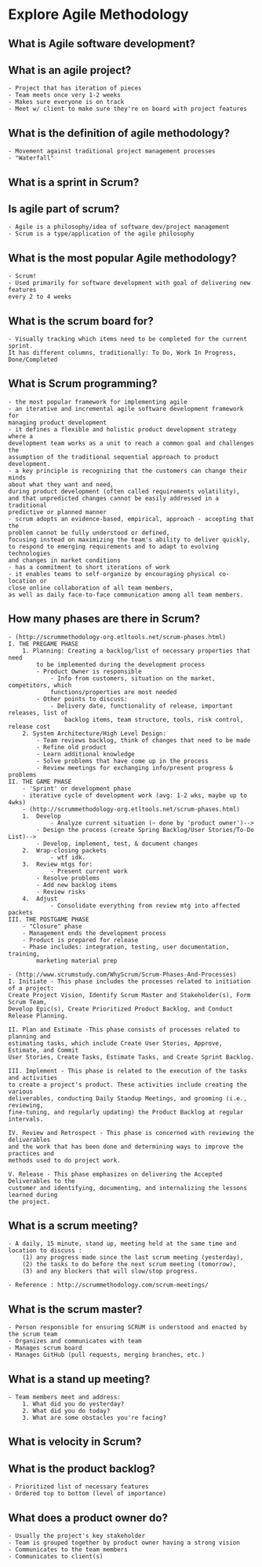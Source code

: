 # Explore Agile Methodology

## What is Agile software development?

## What is an agile project?
    - Project that has iteration of pieces
    - Team meets once very 1-2 weeks
    - Makes sure everyone is on track
    - Meet w/ client to make sure they're on board with project features

## What is the definition of agile methodology?
    - Movement against traditional project management processes
    - "Waterfall"

## What is a sprint in Scrum?

## Is agile part of scrum?
    - Agile is a philosophy/idea of software dev/project management
    - Scrum is a type/application of the agile philosophy

## What is the most popular Agile methodology?
    - Scrum!
    - Used primarily for software development with goal of delivering new features 
    every 2 to 4 weeks

## What is the scrum board for?
    - Visually tracking which items need to be completed for the current sprint. 
    It has different columns, traditionally: To Do, Work In Progress, Done/Completed
  
## What is Scrum programming?
    - the most popular framework for implementing agile
    - an iterative and incremental agile software development framework for 
    managing product development
    - it defines a flexible and holistic product development strategy where a 
    development team works as a unit to reach a common goal and challenges the 
    assumption of the traditional sequential approach to product development. 
    - a key principle is recognizing that the customers can change their minds 
    about what they want and need, 
    during product development (often called requirements volatility), 
    and that unpredicted changes cannot be easily addressed in a traditional 
    predictive or planned manner
    - scrum adopts an evidence-based, empirical, approach - accepting that the 
    problem cannot be fully understood or defined,
    focusing instead on maximizing the team's ability to deliver quickly, 
    to respond to emerging requirements and to adapt to evolving technologies 
    and changes in market conditions
    - has a commitment to short iterations of work      
    - it enables teams to self-organize by encouraging physical co-location or 
    close online collaboration of all team members, 
    as well as daily face-to-face communication among all team members.

## How many phases are there in Scrum?
    - (http://scrummethodology-org.etltools.net/scrum-phases.html)
    I. THE PREGAME PHASE
        1. Planning: Creating a backlog/list of necessary properties that need
            to be implemented during the development process
            - Product Owner is responsible
                - Info from customers, situation on the market, competitors, which 
                functions/properties are most needed
            - Other points to discuss: 
                - Delivery date, functionality of release, important releases, list of 
                    backlog items, team structure, tools, risk control, release cost
        2. System Architecture/High Level Design:
            - Team reviews backlog, think of changes that need to be made
            - Refine old product
            - Learn additional knowledge
            - Solve problems that have come up in the process
            - Review meetings for exchanging info/present progress & problems
    II. THE GAME PHASE 
        - 'Sprint' or development phase
        - iterative cycle of development work (avg: 1-2 wks, maybe up to 4wks)
        - (http://scrummethodology-org.etltools.net/scrum-phases.html)
        1.  Develop
                - Analyze current situation (~ done by 'product owner')-->
            - Design the process (create Spring Backlog/User Stories/To-Do List)-->
            - Develop, implement, test, & document changes
        2.  Wrap-closing packets
                - wtf idk.
        3.  Review mtgs for:
                - Present current work
            - Resolve problems
            - Add new backlog items
            - Review risks
        4.  Adjust
                - Consolidate everything from review mtg into affected packets
    III. THE POSTGAME PHASE
        - "Closure" phase
        - Management ends the development process
        - Product is prepared for release 
        - Phase includes: integration, testing, user documentation, training,
            marketing material prep
          
    - (http://www.scrumstudy.com/WhyScrum/Scrum-Phases-And-Processes)
    I. Initiate - This phase includes the processes related to initiation of a project: 
    Create Project Vision, Identify Scrum Master and Stakeholder(s), Form Scrum Team, 
    Develop Epic(s), Create Prioritized Product Backlog, and Conduct Release Planning.

    II. Plan and Estimate -This phase consists of processes related to planning and 
    estimating tasks, which include Create User Stories, Approve, Estimate, and Commit 
    User Stories, Create Tasks, Estimate Tasks, and Create Sprint Backlog.

    III. Implement - This phase is related to the execution of the tasks and activities 
    to create a project's product. These activities include creating the various 
    deliverables, conducting Daily Standup Meetings, and grooming (i.e., reviewing, 
    fine-tuning, and regularly updating) the Product Backlog at regular intervals. 

    IV. Review and Retrospect - This phase is concerned with reviewing the deliverables 
    and the work that has been done and determining ways to improve the practices and 
    methods used to do project work.

    V. Release - This phase emphasizes on delivering the Accepted Deliverables to the 
    customer and identifying, documenting, and internalizing the lessons learned during 
    the project.
    
## What is a scrum meeting?
    - A daily, 15 minute, stand up, meeting held at the same time and location to discuss : 
        (1) any progress made since the last scrum meeting (yesterday), 
        (2) the tasks to do before the next scrum meeting (tomorrow), 
        (3) and any blockers that will slow/stop progress.
      
    - Reference : http://scrummethodology.com/scrum-meetings/

## What is the scrum master?
    - Person responsible for ensuring SCRUM is understood and enacted by the scrum team
    - Organizes and communicates with team
    - Manages scrum board 
    - Manages GitHub (pull requests, merging branches, etc.)

## What is a stand up meeting?
    - Team members meet and address: 
        1. What did you do yesterday?
        2. What did you do today?
        3. What are some obstacles you're facing? 

## What is velocity in Scrum?


## What is the product backlog?
    - Prioritized list of necessary features
    - Ordered top to bottom (level of importance)

## What does a product owner do?
    - Usually the project's key stakeholder
    - Team is grouped together by product owner having a strong vision
    - Communicates to the team members
    - Communicates to client(s)

